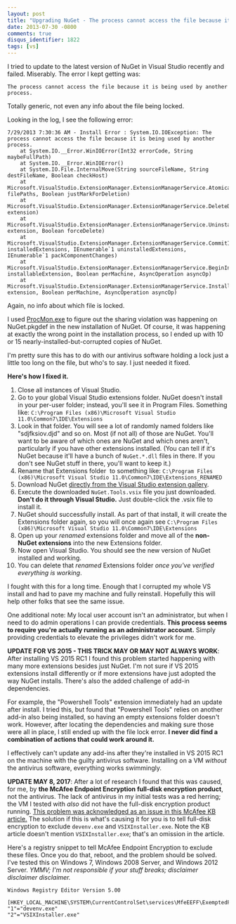 ```yaml
---
layout: post
title: "Upgrading NuGet - The process cannot access the file because it is being used by another process"
date: 2013-07-30 -0800
comments: true
disqus_identifier: 1822
tags: [vs]
---
```

I tried to update to the latest version of NuGet in Visual Studio recently and failed. Miserably. The error I kept getting was:

`The process cannot access the file because it is being used by another process.`

Totally generic, not even any info about the file being locked.

Looking in the log, I see the following error:

```text
7/29/2013 7:30:36 AM - Install Error : System.IO.IOException: The process cannot access the file because it is being used by another process.
    at System.IO.__Error.WinIOError(Int32 errorCode, String maybeFullPath)
    at System.IO.__Error.WinIOError()
    at System.IO.File.InternalMove(String sourceFileName, String destFileName, Boolean checkHost)
    at Microsoft.VisualStudio.ExtensionManager.ExtensionManagerService.AtomicallyDeleteFiles(IEnumerable`1 filePaths, Boolean justMarkForDeletion)
    at Microsoft.VisualStudio.ExtensionManager.ExtensionManagerService.DeleteDiscoverableFiles(IInstalledExtension extension)
    at Microsoft.VisualStudio.ExtensionManager.ExtensionManagerService.UninstallInternal(IInstalledExtension extension, Boolean forceDelete)
    at Microsoft.VisualStudio.ExtensionManager.ExtensionManagerService.CommitInstalledAndUninstalledExtensions(IEnumerable`1 installedExtensions, IEnumerable`1 uninstalledExtensions, IEnumerable`1 packComponentChanges)
    at Microsoft.VisualStudio.ExtensionManager.ExtensionManagerService.BeginInstall(IInstallableExtension installableExtension, Boolean perMachine, AsyncOperation asyncOp)
    at Microsoft.VisualStudio.ExtensionManager.ExtensionManagerService.InstallWorker(IInstallableExtension extension, Boolean perMachine, AsyncOperation asyncOp)
```

Again, no info about which file is locked.

I used [ProcMon.exe](http://technet.microsoft.com/en-us/sysinternals/bb896645.aspx) to figure out the sharing violation was happening on NuGet.pkgdef in the new installation of NuGet. Of course, it was happening at exactly the wrong point in the installation process, so I ended up with 10 or 15 nearly-installed-but-corrupted copies of NuGet.

I'm pretty sure this has to do with our antivirus software holding a
lock just a little too long on the file, but who's to say. I just needed
it fixed.

**Here's how I fixed it.**

1. Close all instances of Visual Studio.
2. Go to your global Visual Studio extensions folder. NuGet doesn't
    install in your per-user folder; instead, you'll see it in Program
    Files. Something like:
    `C:\Program Files (x86)\Microsoft Visual Studio 11.0\Common7\IDE\Extensions`
3. Look in that folder. You will see a lot of randomly named folders
    like "sdjfksiov.djd" and so on. Most (if not all) of those are
    NuGet. You'll want to be aware of which ones are NuGet and which
    ones aren't, particularly if you have other extensions installed.
    (You can tell if it's NuGet because it'll have a bunch of
    `NuGet.*.dll` files in there. If you don't see NuGet stuff in there,
    you'll want to keep it.)
4. Rename that Extensions folder  to something like:
    `C:\Program Files (x86)\Microsoft Visual Studio 11.0\Common7\IDE\Extensions_RENAMED`
5. Download NuGet [directly from the Visual Studio extension
    gallery](http://visualstudiogallery.msdn.microsoft.com/27077b70-9dad-4c64-adcf-c7cf6bc9970c).
6. Execute the downloaded `NuGet.Tools.vsix` file you just downloaded.
    **Don't do it through Visual Studio.** Just double-click the .vsix
    file to install it.
7. NuGet should successfully install. As part of that install, it will
    create the Extensions folder again, so you will once again see
    `C:\Program Files (x86)\Microsoft Visual Studio 11.0\Common7\IDE\Extensions`
8. Open up your *renamed* extensions folder and move all of the
    **non-NuGet extensions** into the new Extensions folder.
9. Now open Visual Studio. You should see the new version of NuGet
    installed and working.
10. You can delete that *renamed* Extensions folder *once you've
    verified everything is working*.

I fought with this for a long time. Enough that I corrupted my whole VS
install and had to pave my machine and fully reinstall. Hopefully this
will help other folks that see the same issue.

One additional note: My local user account isn't an administrator, but
when I need to do admin operations I can provide credentials. **This
process seems to require you're actually running as an administrator
account.** Simply providing credentials to elevate the privileges didn't
work for me.

**UPDATE FOR VS 2015 - THIS TRICK MAY OR MAY NOT ALWAYS WORK**: After installing VS 2015 RC1 I found this problem started happening with many more extensions besides just NuGet. I'm not sure if VS 2015 extensions install differently or if more extensions have just adopted the way NuGet installs. There's also the added challenge of add-in dependencies.

For example, the "Powershell Tools" extension immediately had an update after install. I tried this, but found that "Powershell Tools" relies on another add-in also being installed, so having an empty extensions folder doesn't work. However, after locating the dependencies and making sure those were all in place, I still ended up with the file lock error. **I never did find a combination of actions that could work around it.**

I effectively can't update any add-ins after they're installed in VS 2015 RC1 on the machine with the guilty antivirus software. Installing on a VM *without* the antivirus software, everything works swimmingly.

**UPDATE MAY 8, 2017**: After a lot of research I found that this was caused, for me, by **the McAfee Endpoint Encryption full-disk encryption product**, not the antivirus. The lack of antivirus in my initial tests was a red herring; the VM I tested with *also* did not have the full-disk encryption product running. [This problem was acknowledged as an issue in this McAfee KB article.](https://kc.mcafee.com/corporate/index?page=content&id=KB85636&snspd-1015&locale=en_GB&viewlocale=en_GB) The solution if this is what's causing it for you is to tell full-disk encryption to exclude `devenv.exe` and `VSIXInstaller.exe`. Note the KB article doesn't mention `VSIXInstaller.exe`; that's an omission in the article.

Here's a registry snippet to tell McAfee Endpoint Encryption to exclude these files. Once you do that, reboot, and the problem should be solved. I've tested this on Windows 7, Windows 2008 Server, and Windows 2012 Server. *YMMV; I'm not responsible if your stuff breaks; disclaimer disclaimer disclaimer.*

```text
Windows Registry Editor Version 5.00

[HKEY_LOCAL_MACHINE\SYSTEM\CurrentControlSet\services\MfeEEFF\ExemptedProcesses]
"1"="devenv.exe"
"2"="VSIXInstaller.exe"
```
